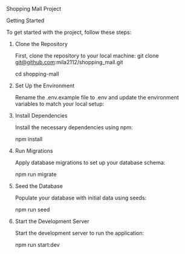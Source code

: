 Shopping Mall Project

Getting Started



To get started with the project, follow these steps:










1. Clone the Repository

		
    First, clone the repository to your local machine:
    git clone git@github.com:mila2112/shopping_mall.git


 
    cd shopping-mall







2. Set Up the Environment




    Rename the .env.example file to .env and update the environment variables to match your local setup:







3. Install Dependencies




   Install the necessary dependencies using npm:


   npm install






5. Run Migrations

   
   Apply database migrations to set up your database schema:



   npm run migrate






7. Seed the Database





   Populate your database with initial data using seeds:





   npm run seed







9. Start the Development Server



   Start the development server to run the application:




   npm run start:dev





